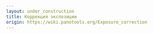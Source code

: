 ```yaml
---
layout: under_construction
title: Коррекция экспозиции
origin: https://wiki.panotools.org/Exposure_correction
---
```

